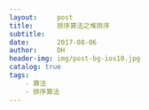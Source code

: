 ```yaml
---
layout:     post
title:      排序算法之堆排序
subtitle:   
date:       2017-08-06
author:     DH
header-img: img/post-bg-ios10.jpg
catalog: true
tags:
    - 算法
    - 排序算法
---
```

